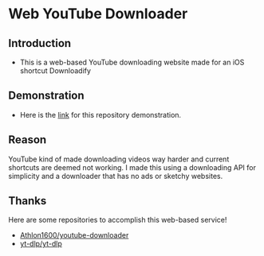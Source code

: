 # Web YouTube Downloader

## Introduction

- This is a web-based YouTube downloading website made for an iOS shortcut Downloadify

## Demonstration

- Here is the [link](https://loyahdev.me/youtubedl) for this repository demonstration.

## Reason

YouTube kind of made downloading videos way harder and current shortcuts are deemed not working. I made this using a downloading API for simplicity and a downloader that has no ads or sketchy websites.

## Thanks

Here are some repositories to accomplish this web-based service!

- [Athlon1600/youtube-downloader](https://github.com/Athlon1600/youtube-downloader)
- [yt-dlp/yt-dlp](https://github.com/yt-dlp/yt-dlp)

